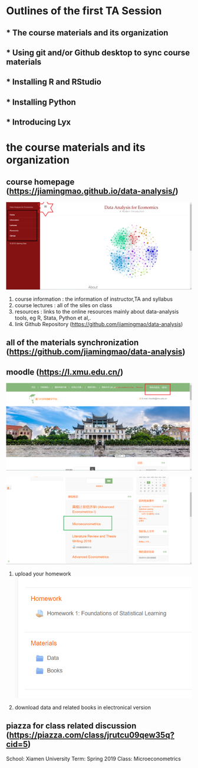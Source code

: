 
# Outlines of the first TA Session

## * The course materials and its organization
## * Using git and/or Github desktop to sync course materials
## * Installing R and RStudio
## * Installing Python
## * Introducing  Lyx


#  the course materials and its organization

## course homepage (https://jiamingmao.github.io/data-analysis/)
![course_homepagep](Figures/course_homepage.png)

1. course information : the information of instructor,TA and syllabus
2. course lectures : all of the siles on class
3. resources : links to the online resources mainly about data-analysis tools, eg R, Stata, Python et al,.
4. link Github Repository (https://github.com/jiamingmao/data-analysis)


## all of the materials synchronization  (https://github.com/jiamingmao/data-analysis)


##  moodle (https://l.xmu.edu.cn/)
![moodle_home](Figures/moodle_home.png)

![moodle_our](Figures/moodle_our.png)

1. upload your homework
![homework](Figures/homework.png)

2. download data and related books in electronical version


## piazza for class related discussion (https://piazza.com/class/jrutcu09qew35q?cid=5)

School: Xiamen University
Term: Spring 2019
Class: Microeconometrics


